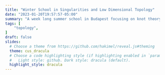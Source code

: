 ```yaml
---
title: "Winter School in Singularities and Low Dimensional Topology"
date: "2023-01-20T19:57:57-05:00"
summary: "A week long summer school in Budapest focusing on knot theory, lattice cohomology, curve singularities, and Heegaard-Floer homology."
tags: [
    "topology",
]
draft: false
slides:
  # Choose a theme from https://github.com/hakimel/reveal.js#theming
  theme: cus_dracula
  # Choose a code highlighting style (if highlighting enabled in `params.toml`)
  #   Light style: github. Dark style: dracula (default).
  highlight_style: dracula
---
```

